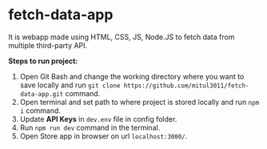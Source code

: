 # fetch-data-app
It is webapp made using HTML, CSS, JS, Node.JS to fetch data from multiple third-party API.

**Steps to run project:**
1. Open Git Bash and change the working directory where you want to save locally and run `git clone https://github.com/mitul3011/fetch-data-app.git` command.
2. Open terminal and set path to where project is stored locally and run `npm i` command.
3. Update **API Keys** in `dev.env` file in config folder.
4. Run `npm run dev` command in the terminal.
5. Open Store app in browser on url `localhost:3000/`.
